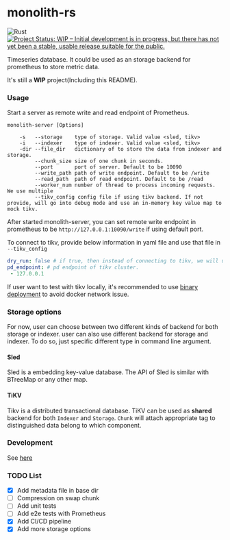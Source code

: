 # monolith-rs
![Rust](https://github.com/TommyCpp/monolith/workflows/Rust/badge.svg)
[![Project Status: WIP – Initial development is in progress, but there has not yet been a stable, usable release suitable for the public.](https://www.repostatus.org/badges/latest/wip.svg)](https://www.repostatus.org/#wip)


Timeseries database. It could be used as an storage backend for prometheus to store metric data. 

It's still a **WIP** project(Including this README).

### Usage
Start a server as remote write and read endpoint of Prometheus.
```shell script
monolith-server [Options]
    
    -s   --storage    type of storage. Valid value <sled, tikv>
    -i   --indexer    type of indexer. Valid value <sled, tikv>
    -dir --file_dir   dictionary of to store the data from indexer and storage.
         --chunk_size size of one chunk in seconds.
         --port       port of server. Default to be 10090
         --write_path path of write endpoint. Default to be /write
         --read_path  path of read endpoint. Default to be /read
         --worker_num number of thread to process incoming requests. We use multiple 
         --tikv_config config file if using tikv backend. If not provide, will go into debug mode and use an in-memory key value map to mock tikv.
```

After started monolith-server, you can set remote write endpoint in prometheus to be `http://127.0.0.1:10090/write` if using default port.

To connect to tikv, provide below information in yaml file and use that file in `--tikv_config`

```yaml
dry_run: false # if true, then instead of connecting to tikv, we will use an in-memory key value map to mock tikv. Default to be true
pd_endpoint: # pd endpoint of tikv cluster. 
 - 127.0.0.1 
```

If user want to test with tikv locally, it's recommended to use [binary deployment](https://tikv.org/docs/3.0/tasks/deploy/binary/) to avoid docker network issue.

### Storage options
For now, user can choose between two different kinds of backend for both storage or indexer. user can also use different backend for storage and indexer. To do so, just specific different type in command line argument.

#### Sled
Sled is a embedding key-value database. The API of Sled is similar with BTreeMap or any other map. 

#### TiKV
Tikv is a distributed transactional database. TiKV can be used as **shared** backend for both `Indexer` and `Storage`. `Chunk` will attach appropriate tag to distinguished data belong to which component. 

### Development
See [here](https://github.com/TommyCpp/monolith/tree/master/doc/development.md)

### TODO List
- [x] Add metadata file in base dir
- [ ] Compression on swap chunk
- [ ] Add unit tests
- [ ] Add e2e tests with Prometheus
- [x] Add CI/CD pipeline
- [x] Add more storage options
